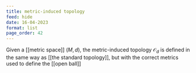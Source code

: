 ```yaml
---
title: metric-induced topology
feed: hide
date: 16-04-2023
format: list
page_order: 42
---
```



Given a [[metric space]] $(M, d)$, the metric-induced topology $\mathcal O_d$ is defined in the same way as [[the standard topology]], but with the correct metrics used to define the [[open ball]]